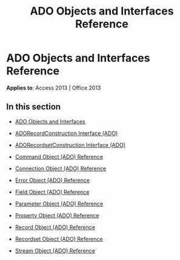 ﻿---
title: ADO Objects and Interfaces Reference
TOCTitle: ADO Objects and Interfaces
ms:assetid: 30b8ae58-90b3-4050-83ce-bc53a4303ab0
ms:mtpsurl: https://msdn.microsoft.com/library/JJ249084(v=office.15)
ms:contentKeyID: 48544032
ms.date: 09/18/2015
mtps_version: v=office.15
---

# ADO Objects and Interfaces Reference


**Applies to**: Access 2013 | Office 2013

## In this section

  - [ADO Objects and Interfaces](ado-objects-and-interfaces.md)

  - [ADORecordConstruction Interface (ADO)](adorecordconstruction-interface-ado.md)

  - [ADORecordsetConstruction Interface (ADO)](adorecordsetconstruction-interface-ado.md)

  - [Command Object (ADO) Reference](command-object-ado-reference.md)

  - [Connection Object (ADO) Reference](connection-object-ado-reference.md)

  - [Error Object (ADO) Reference](error-object-ado-reference.md)

  - [Field Object (ADO) Reference](field-object-ado-reference.md)

  - [Parameter Object (ADO) Reference](parameter-object-ado-reference.md)

  - [Property Object (ADO) Reference](property-object-ado-reference.md)

  - [Record Object (ADO) Reference](record-object-ado-reference.md)

  - [Recordset Object (ADO) Reference](recordset-object-ado-reference.md)

  - [Stream Object (ADO) Reference](stream-object-ado-reference.md)

